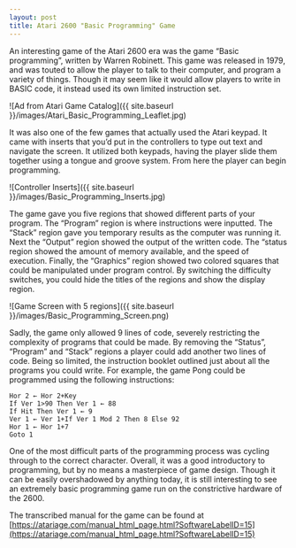 ```yaml
---
layout: post
title: Atari 2600 "Basic Programming" Game
---
```


An interesting game of the Atari 2600 era was the game “Basic programming”, written by Warren Robinett.  This game was released in 1979, and was touted to allow the player to talk to their computer, and program a variety of things.  Though it may seem like it would allow players to write in BASIC code, it instead used its own limited instruction set.

![Ad from Atari Game Catalog]({{ site.baseurl }}/images/Atari_Basic_Programming_Leaflet.jpg)

It was also one of the few games that actually used the Atari keypad.  It came with inserts that you’d put in the controllers to type out text and navigate the screen.  It utilized both keypads, having the player slide them together using a tongue and groove system.  From here the player can begin programming.

![Controller Inserts]({{ site.baseurl }}/images/Basic_Programming_Inserts.jpg)

The game gave you five regions that showed different parts of your program.  The “Program” region is where instructions were inputted.  The “Stack” region gave you temporary results as the computer was running it.  Next the “Output” region showed the output of the written code.  The “status region showed the amount of memory available, and the speed of execution.  Finally, the “Graphics” region showed two colored squares that could be manipulated under program control.  By switching the difficulty switches, you could hide the titles of the regions and show the display region.

![Game Screen with 5 regions]({{ site.baseurl }}/images/Basic_Programming_Screen.png)

Sadly, the game only allowed 9 lines of code, severely restricting the complexity of programs that could be made. By removing the “Status”, “Program” and “Stack” regions a player could add another two lines of code.  Being so limited, the instruction booklet outlined just about all the programs you could write.  For example, the game Pong could be programmed using the following instructions:

```basic
Hor 2 ← Hor 2+Key
If Ver 1>90 Then Ver 1 ← 88
If Hit Then Ver 1 ← 9
Ver 1 ← Ver 1+If Ver 1 Mod 2 Then 8 Else 92
Hor 1 ← Hor 1+7
Goto 1
```

One of the most difficult parts of the programming process was cycling through to the correct character.  Overall, it was a good introductory to programming, but by no means a masterpiece of game design.  Though it can be easily overshadowed by anything today, it is still interesting to see an extremely basic programming game run on the constrictive hardware of the 2600.

The transcribed manual for the game can be found at [https://atariage.com/manual_html_page.html?SoftwareLabelID=15](https://atariage.com/manual_html_page.html?SoftwareLabelID=15)